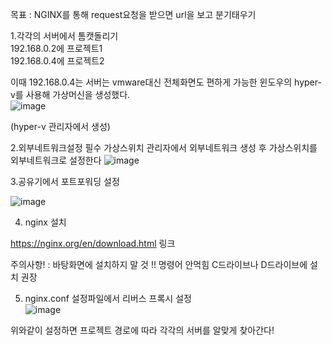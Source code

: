 목표 : NGINX를 통해 request요청을 받으면 url을 보고 분기태우기   



1.각각의 서버에서 톰캣돌리기   
192.168.0.2에 프로젝트1  
192.168.0.4에 프로젝트2  


이때 192.168.0.4는 서버는 vmware대신 전체화면도 편하게 가능한 윈도우의 hyper-v를 사용해 가상머신을 생성했다.  
![image](https://github.com/2nho/personal-study/assets/97571604/e381111f-b76c-41fd-9548-fc70085e320f)

(hyper-v 관리자에서 생성)

2.외부네트워크설정 필수
가상스위치 관리자에서 외부네트워크 생성 후 
가상스위치를 외부네트워크로 설정한다 
![image](https://github.com/2nho/personal-study/assets/97571604/5f71d64a-b68f-41e5-b893-ae3f46995c1c)


3.공유기에서 포트포워딩 설정  
  
![image](https://github.com/2nho/personal-study/assets/97571604/75c24fd5-2428-4038-aded-1cd57f935e92)


4. nginx 설치 

https://nginx.org/en/download.html 링크

주의사항! : 바탕화면에 설치하지 말 것 !! 명령어 안먹힘 C드라이브나 D드라이브에 설치 권장

5. nginx.conf 설정파일에서 리버스 프록시 설정  
![image](https://github.com/2nho/personal-study/assets/97571604/547a8fc6-67b3-4089-a2e5-d0073ae35a00)

위와같이 설정하면 프로젝트 경로에 따라 각각의 서버를 알맞게 찾아간다!
